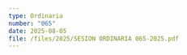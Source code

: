 ```yaml
---
type: Ordinaria
number: "065"
date: 2025-08-05
file: /files/2025/SESION ORDINARIA 065-2025.pdf
---
```

